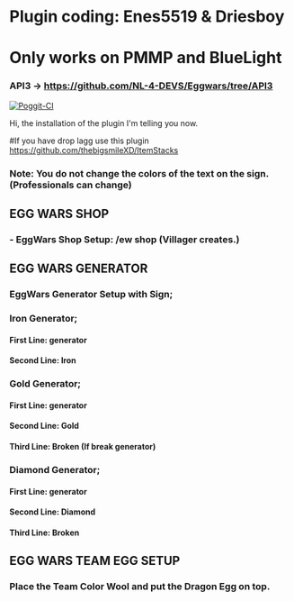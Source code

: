 # Plugin coding: Enes5519 & Driesboy
# Only works on PMMP and BlueLight

### API3 -> https://github.com/NL-4-DEVS/Eggwars/tree/API3

[![Poggit-CI](https://poggit.pmmp.io/ci.badge/NL-4-DEVS/Eggwars/Eggwars)](https://poggit.pmmp.io/ci/NL-4-DEVS/Eggwars/Eggwars)

Hi, the installation of the plugin I'm telling you now.
 
#If you have drop lagg use this plugin https://github.com/thebigsmileXD/ItemStacks

### Note: You do not change the colors of the text on the sign. (Professionals can change)

## EGG WARS SHOP
### - EggWars Shop Setup: /ew shop (Villager creates.)

## EGG WARS GENERATOR
### EggWars Generator Setup with Sign;

### Iron Generator;
#### First Line: generator
#### Second Line: Iron

### Gold Generator;
#### First Line: generator
#### Second Line: Gold
#### Third Line: Broken (If break generator)

### Diamond Generator;
#### First Line: generator
#### Second Line: Diamond
#### Third Line: Broken

## EGG WARS TEAM EGG SETUP
### Place the Team Color Wool and put the Dragon Egg on top.
